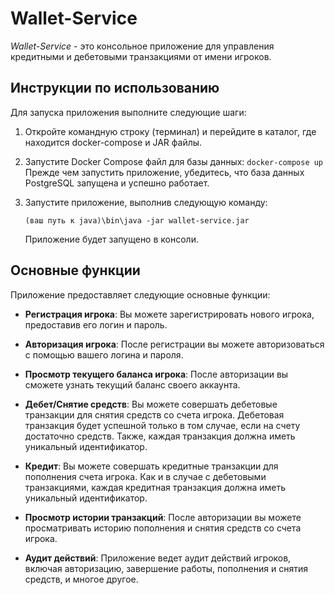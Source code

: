 
# Wallet-Service  
  
*Wallet-Service* - это консольное приложение для управления кредитными и дебетовыми транзакциями от имени игроков.  
  
## Инструкции по использованию  
  
Для запуска приложения выполните следующие шаги:  

1. Откройте командную строку (терминал) и перейдите в каталог, где находится docker-compose и JAR файлы.

2. Запустите Docker Compose файл для базы данных: `docker-compose up` Прежде чем запустить приложение, убедитесь, что база данных PostgreSQL запущена и успешно работает.

3. Запустите приложение, выполнив следующую команду:
    
    `(ваш путь к java)\bin\java -jar wallet-service.jar` 
    
    Приложение будет запущено в консоли.
    

## Основные функции

Приложение предоставляет следующие основные функции:

-   **Регистрация игрока**: Вы можете зарегистрировать нового игрока, предоставив его логин и пароль.
    
-   **Авторизация игрока**: После регистрации вы можете авторизоваться с помощью вашего логина и пароля.
    
-   **Просмотр текущего баланса игрока**: После авторизации вы сможете узнать текущий баланс своего аккаунта.
    
-   **Дебет/Снятие средств**: Вы можете совершать дебетовые транзакции для снятия средств со счета игрока. Дебетовая транзакция будет успешной только в том случае, если на счету достаточно средств. Также, каждая транзакция должна иметь уникальный идентификатор.
    
-   **Кредит**: Вы можете совершать кредитные транзакции для пополнения счета игрока. Как и в случае с дебетовыми транзакциями, каждая кредитная транзакция должна иметь уникальный идентификатор.
    
-   **Просмотр истории транзакций**: После авторизации вы можете просматривать историю пополнения и снятия средств со счета игрока.
    
-   **Аудит действий**: Приложение ведет аудит действий игроков, включая авторизацию, завершение работы, пополнения и снятия средств, и многое другое.
